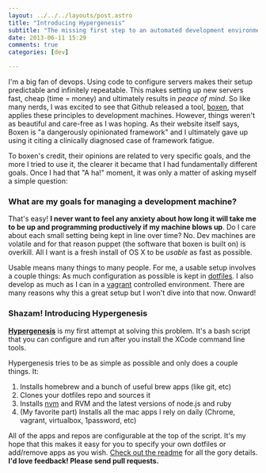 ```yaml
---
layout: ../../../layouts/post.astro
title: "Introducing Hypergenesis"
subtitle: "The missing first step to an automated development environment"
date: 2013-06-11 15:29
comments: true
categories: [dev]

---
```

I'm a big fan of devops. Using code to configure servers makes their setup predictable and infinitely repeatable. This makes setting up new servers fast, cheap (time = money) and ultimately results in *peace of mind*. So like many nerds, I was excited to see that Github released a tool, [boxen](https://github.com/boxen), that applies these principles to development machines. However, things weren't as beautiful and care-free as I was hoping. As their website itself says, Boxen is "a dangerously opinionated framework" and I ultimately gave up using it citing a clinically diagnosed case of framework fatigue.

To boxen's credit, their opinions are related to very specific goals, and the more I tried to use it, the clearer it became that I had fundamentally different goals. Once I had that "A ha!" moment, it was only a matter of asking myself a simple question:

### What are my goals for managing a development machine?

That's easy! **I never want to feel any anxiety about how long it will take me to be up and programming productively if my machine blows up**. Do I care about each small setting being kept in line over time? No. Dev machines are volatile and for that reason puppet (the software that boxen is built on) is overkill. All I want is a fresh install of OS X to be *usable* as fast as possible.

Usable means many things to many people. For me, a usable setup involves a couple things: As much configuration as possible is kept in [dotfiles](https://github.com/mattmcmanus/dotfiles). I also develop as much as I can in a [vagrant](http://vagrantup.com) controlled environment. There are many reasons why this a great setup but I won't dive into that now. Onward!

### Shazam! Introducing Hypergenesis

**[Hypergenesis](https://github.com/mattmcmanus/hypergenesis)** is my first attempt at solving this problem. It's a bash script that you can configure and run after you install the XCode command line tools.

Hypergenesis tries to be as simple as possible and only does a couple things. It:

1. Installs homebrew and a bunch of useful brew apps (like git, etc)
2. Clones your dotfiles repo and sources it
3. Installs [nvm](https://github.com/creationix/nvm) and RVM and the latest versions of node.js and ruby
4. (My favorite part) Installs all the mac apps I rely on daily (Chrome, vagrant, virtualbox, 1password, etc)

All of the apps and repos are configurable at the top of the script. It's my hope that this makes it easy for you to specify your own dotfiles or add/remove apps as you wish. [Check out the readme](https://github.com/mattmcmanus/hypergenesis#readme) for all the gory details. **I'd love feedback! Please send pull requests.**
